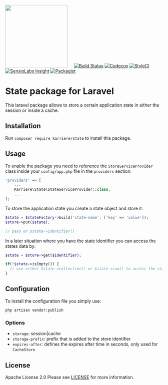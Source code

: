 <a href="https://www.karriere.at/" target="_blank"><img width="200" src="http://www.karriere.at/images/layout/katlogo.svg"></a>
<span>&nbsp;&nbsp;&nbsp;</span>
[![Build Status](https://img.shields.io/travis/karriereat/state.svg)](https://travis-ci.org/karriereat/state)
[![Codecov](https://img.shields.io/codecov/c/github/karriereat/state.svg?style=flat-square)](https://codecov.io/gh/karriereat/state)
[![StyleCI](https://styleci.io/repos/74701405/shield?branch=master)](https://styleci.io/repos/74701405)
[![SensioLabs Insight](https://img.shields.io/sensiolabs/i/d6fab7b5-18d3-43f3-a9c5-f3088a3f874a.svg?style=flat-square)](https://insight.sensiolabs.com/projects/d6fab7b5-18d3-43f3-a9c5-f3088a3f874a)
[![Packagist](https://img.shields.io/packagist/v/karriere/state.svg)](https://packagist.org/packages/karriere/state)

# State package for Laravel

This laravel package allows to store a certain application state in either the session or inside a cache.

## Installation

Run `composer require karriere/state` to install this package.

## Usage

To enable the package you need to reference the `StoreServiceProvider` class inside your `config/app.php` file in the `providers` section:
```php
'providers' => [
    ...
    Karriere\State\StateServiceProvider::class,
    ...
];
```

To store the application state you create a state object and store it:
```php
$state = $stateFactory->build('state-name', ['key' => 'value']);
$store->put($state);

// pass on $state->identifier()
```

In a later situation where you have the state identifier you can access the states data by:
```php
$state = $store->get($identifier);

if(!$state->isEmpty()) {
  // use either $state->collection() or $state->raw() to access the state data
}
```

## Configuration
To install the configuration file you simply use:
```
php artisan vendor:publish
```

### Options
* `storage`: session|cache
* `storage-prefix`: prefix that is added to the store identifier
* `expires-after`: defines the expires after time in seconds, only used for `CacheStore`

## License

Apache License 2.0 Please see [LICENSE](LICENSE) for more information.
